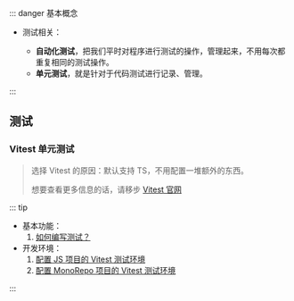 <PageHeader content="Vite: 构建工具" />

::: danger 基本概念

- 测试相关：

  - **自动化测试**，把我们平时对程序进行测试的操作，管理起来，不用每次都重复相同的测试操作。
  - **单元测试**，就是针对于代码测试进行记录、管理。

:::

## 测试

### Vitest 单元测试

> 选择 Vitest 的原因：默认支持 TS，不用配置一堆额外的东西。
>
> 想要查看更多信息的话，请移步 [Vitest 官网](https://cn.vitest.dev/guide/)

::: tip

- 基本功能：
  1. [如何编写测试？](https://cn.vitest.dev/guide/#%E7%BC%96%E5%86%99%E6%B5%8B%E8%AF%95)
- 开发环境：
  1. [配置 JS 项目的 Vitest 测试环境](https://github.com/Da222Da/web/blob/master/demo/vitest/js/READNE.md)
  2. [配置 MonoRepo 项目的 Vitest 测试环境](https://github.com/Da222Da/web/tree/master/demo/vitest/monorepo)

:::
